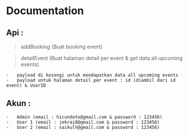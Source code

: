 # Documentation

## Api :

> addBooking (Buat booking event)

> detailEvent (Buat halaman detail per event & get data all upcoming events)

    -   payload di kosongi untuk mendapatkan data all upcoming events
    -   payload untuk halaman detail per event : id (diambil dari id event) & UserID

## Akun :

    -   Admin (email : hicundoto@gmail.com & password : 123456)
    -   User 1 (email : jekrai8@gmail.com & password : 123456)
    -   User 2 (email : saikulh@gmail.com & password : 123456)

